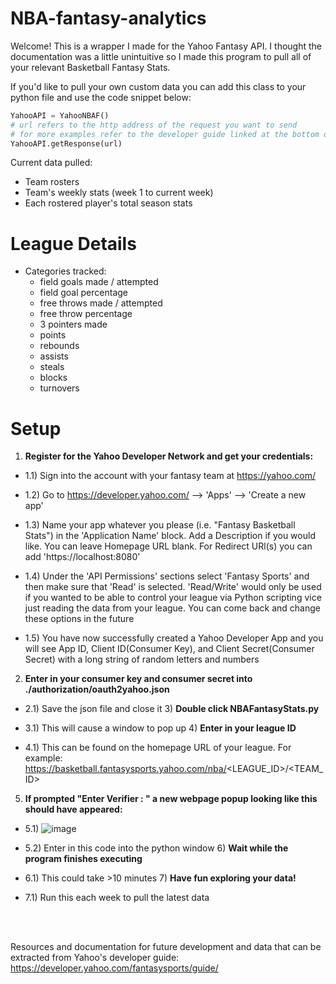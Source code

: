 # NBA-fantasy-analytics

Welcome! This is a wrapper I made for the Yahoo Fantasy API. I thought the documentation was a little unintuitive so I made this program to pull all of your relevant Basketball Fantasy Stats.

If you'd like to pull your own custom data you can add this class to your python file and use the code snippet below: 
```python 
YahooAPI = YahooNBAF() 
# url refers to the http address of the request you want to send 
# for more examples refer to the developer guide linked at the bottom of this page
YahooAPI.getResponse(url) 
```

Current data pulled: 
* Team rosters 
* Team's weekly stats (week 1 to current week)
* Each rostered player's total season stats 

# League Details
* Categories tracked:
  * field goals made / attempted
  * field goal percentage
  * free throws made / attempted
  * free throw percentage
  * 3 pointers made
  * points
  * rebounds
  * assists
  * steals
  * blocks
  * turnovers 

# Setup 
1) __Register for the Yahoo Developer Network and get your credentials:__
* 1.1) Sign into the account with your fantasy team at https://yahoo.com/

* 1.2) Go to https://developer.yahoo.com/ --> 'Apps' --> 'Create a new app'

* 1.3) Name your app whatever you please (i.e. "Fantasy Basketball Stats") in the 'Application Name' block. Add a Description if you would like. You can leave Homepage URL blank. For Redirect URl(s) you can add 'https://localhost:8080'

* 1.4) Under the 'API Permissions' sections select 'Fantasy Sports' and then make sure that 'Read' is selected. 'Read/Write' would only be used if you wanted to be able to control your league via Python scripting vice just reading the data from your league. You can come back and change these options in the future

* 1.5) You have now successfully created a Yahoo Developer App and you will see App ID, Client ID(Consumer Key), and Client Secret(Consumer Secret) with a long string of random letters and numbers

2) __Enter in your consumer key and consumer secret into ./authorization/oauth2yahoo.json__

* 2.1) Save the json file and close it
  3) __Double click NBAFantasyStats.py__

* 3.1) This will cause a window to pop up
  4) __Enter in your league ID__

* 4.1) This can be found on the homepage URL of your league. For example: https://basketball.fantasysports.yahoo.com/nba/<LEAGUE_ID>/<TEAM_ID>

5) __If prompted "Enter Verifier : " a new webpage popup looking like this should have appeared:__

* 5.1)
  ![image](https://user-images.githubusercontent.com/16578851/106080931-035b6d00-60e6-11eb-8851-c8c4454230c5.png)

* 5.2) Enter in this code into the python window 
  6) __Wait while the program finishes executing__

* 6.1) This could take >10 minutes
  7) __Have fun exploring your data!__

* 7.1) Run this each week to pull the latest data

<br/>
<br/>

Resources and documentation for future development and data that can be extracted from Yahoo's developer guide:
https://developer.yahoo.com/fantasysports/guide/
